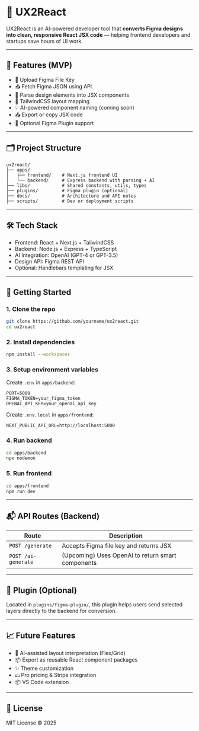 
# 🚀 UX2React

UX2React is an AI-powered developer tool that **converts Figma designs into clean, responsive React JSX code** — helping frontend developers and startups save hours of UI work.

---

## 🧠 Features (MVP)
- 🔼 Upload Figma File Key
- 📥 Fetch Figma JSON using API
- 🧩 Parse design elements into JSX components
- 🎨 TailwindCSS layout mapping
- 💡 AI-powered component naming (coming soon)
- 📤 Export or copy JSX code
- 🔌 Optional Figma Plugin support

---

## 🗂️ Project Structure

```
ux2react/
├── apps/
│   ├── frontend/    # Next.js frontend UI
│   └── backend/     # Express backend with parsing + AI
├── libs/            # Shared constants, utils, types
├── plugins/         # Figma plugin (optional)
├── docs/            # Architecture and API notes
├── scripts/         # Dev or deployment scripts
```

---

## 🛠️ Tech Stack

- Frontend: React + Next.js + TailwindCSS
- Backend: Node.js + Express + TypeScript
- AI Integration: OpenAI (GPT-4 or GPT-3.5)
- Design API: Figma REST API
- Optional: Handlebars templating for JSX

---

## 🚀 Getting Started

### 1. Clone the repo
```bash
git clone https://github.com/yourname/ux2react.git
cd ux2react
```

### 2. Install dependencies
```bash
npm install --workspaces
```

### 3. Setup environment variables

Create `.env` in `apps/backend`:
```
PORT=5000
FIGMA_TOKEN=your_figma_token
OPENAI_API_KEY=your_openai_api_key
```

Create `.env.local` in `apps/frontend`:
```
NEXT_PUBLIC_API_URL=http://localhost:5000
```

### 4. Run backend
```bash
cd apps/backend
npx nodemon
```

### 5. Run frontend
```bash
cd apps/frontend
npm run dev
```

---

## 📬 API Routes (Backend)

| Route | Description |
|-------|-------------|
| `POST /generate` | Accepts Figma file key and returns JSX |
| `POST /ai-generate` | (Upcoming) Uses OpenAI to return smart components |

---

## 🧩 Plugin (Optional)

Located in `plugins/figma-plugin/`, this plugin helps users send selected layers directly to the backend for conversion.

---

## 📈 Future Features

- 🧠 AI-assisted layout interpretation (Flex/Grid)
- 📦 Export as reusable React component packages
- ✨ Theme customization
- 💵 Pro pricing & Stripe integration
- 📦 VS Code extension

---

## 📄 License

MIT License © 2025 
